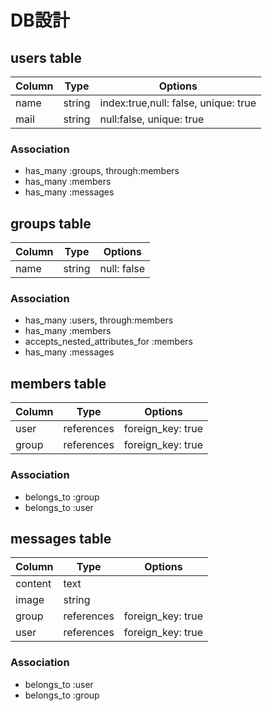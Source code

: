 # DB設計

## users table

|Column|Type|Options|
|------|----|-------|
|name|string|index:true,null: false, unique: true|
|mail|string|null:false, unique: true|

### Association
- has_many :groups, through:members
- has_many :members
- has_many :messages

## groups table

|Column|Type|Options|
|------|----|-------|
|name|string|null: false|

### Association
- has_many :users, through:members
- has_many :members
- accepts_nested_attributes_for :members
- has_many :messages

## members table

|Column|Type|Options|
|------|----|-------|
|user|references|foreign_key: true|
|group|references|foreign_key: true|

### Association
- belongs_to :group
- belongs_to :user

## messages table

|Column|Type|Options|
|------|----|-------|
|content|text||
|image|string||
|group|references|foreign_key: true|
|user|references|foreign_key: true|

### Association
- belongs_to :user
- belongs_to :group
